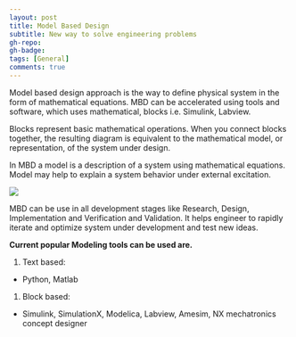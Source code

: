 ```yaml
---
layout: post
title: Model Based Design
subtitle: New way to solve engineering problems
gh-repo:
gh-badge:
tags: [General]
comments: true
---
```


Model based design approach is the way to define physical system in the form of mathematical equations. MBD can be accelerated using tools and software, which uses mathematical, blocks i.e. Simulink, Labview.

Blocks represent basic mathematical operations. When you connect blocks together, the resulting diagram is equivalent to the mathematical model, or representation, of the system under design.

In MBD a model is a description of a system using mathematical equations. Model may help to explain a system behavior under external excitation.

![](https://dl.dropboxusercontent.com/s/2dvfin1jxg5t9cx/MBD.png?dl=0)

MBD can be use in all development stages like Research, Design, Implementation and Verification and Validation. It helps engineer to rapidly iterate and optimize system under development and test new ideas.

**Current popular Modeling tools can be used are.**
1. Text based:
- Python, Matlab
1. Block based:
- Simulink, SimulationX, Modelica, Labview, Amesim, NX mechatronics concept designer

